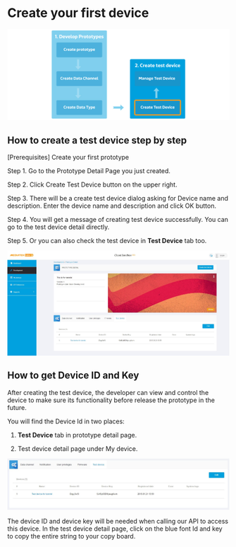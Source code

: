 # Create your first device

![](https://raw.githubusercontent.com/Mediatek-Cloud/MCS/master/graphics/content_img/content_img-09.jpg)

## How to create a test device step by step

[Prerequisites] Create your first prototype

Step 1. Go to the Prototype Detail Page you just created.

Step 2. Click Create Test Device button on the upper right.

Step 3. There will be a create test device dialog asking for Device name and description. Enter the device name and description and click OK button.

Step 4. You will get a message of creating test device successfully. You can go to the test device detail directly.

Step 5. Or you can also check the test device in **Test Device** tab too.

![](https://raw.githubusercontent.com/Mediatek-Cloud/MCS/master/graphics/TestDevice.jpg)



## How to get Device ID and Key



After creating the test device, the developer can view and control the device to make sure its functionality before release the prototype in the future.

You will find the Device Id in two places:

1. **Test Device** tab in prototype detail page.

2. Test device detail page under My device.


![](https://raw.githubusercontent.com/Mediatek-Cloud/MCS/master/graphics/DeviceId.jpg)



The device ID and device key will be needed when calling our API to access this device. In the test device detail page, click on the blue font Id and key to copy the entire string to your copy board.


